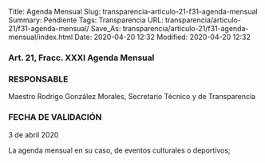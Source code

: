 Title: Agenda Mensual
Slug: transparencia-articulo-21-f31-agenda-mensual
Summary: Pendiente
Tags: Transparencia
URL: transparencia/articulo-21/f31-agenda-mensual/
Save_As: transparencia/articulo-21/f31-agenda-mensual/index.html
Date: 2020-04-20 12:32
Modified: 2020-04-20 12:32


### Art. 21, Fracc. XXXI Agenda Mensual

### RESPONSABLE

Maestro Rodrigo González Morales, Secretario Técnico y de Transparencia

### FECHA DE VALIDACIÓN

3 de abril 2020

La agenda mensual en su caso, de eventos culturales o deportivos;
